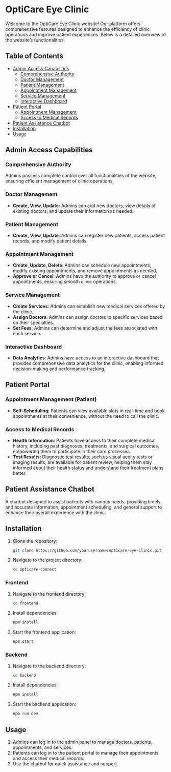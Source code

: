 # OptiCare Eye Clinic

Welcome to the OptiCare Eye Clinic website! Our platform offers comprehensive features designed to enhance the efficiency of clinic operations and improve patient experiences. Below is a detailed overview of the website’s functionalities.

## Table of Contents

- [Admin Access Capabilities](#admin-access-capabilities)
  - [Comprehensive Authority](#comprehensive-authority)
  - [Doctor Management](#doctor-management)
  - [Patient Management](#patient-management)
  - [Appointment Management](#appointment-management)
  - [Service Management](#service-management)
  - [Interactive Dashboard](#interactive-dashboard)
- [Patient Portal](#patient-portal)
  - [Appointment Management](#appointment-management-patient)
  - [Access to Medical Records](#access-to-medical-records)
- [Patient Assistance Chatbot](#patient-assistance-chatbot)
- [Installation](#installation)
- [Usage](#usage)

## Admin Access Capabilities

### Comprehensive Authority

Admins possess complete control over all functionalities of the website, ensuring efficient management of clinic operations.

### Doctor Management

- **Create, View, Update**: Admins can add new doctors, view details of existing doctors, and update their information as needed.

### Patient Management

- **Create, View, Update**: Admins can register new patients, access patient records, and modify patient details.

### Appointment Management

- **Create, Update, Delete**: Admins can schedule new appointments, modify existing appointments, and remove appointments as needed.
- **Approve or Cancel**: Admins have the authority to approve or cancel appointments, ensuring smooth clinic operations.

### Service Management

- **Create Services**: Admins can establish new medical services offered by the clinic.
- **Assign Doctors**: Admins can assign doctors to specific services based on their specialties.
- **Set Fees**: Admins can determine and adjust the fees associated with each service.

### Interactive Dashboard

- **Data Analytics**: Admins have access to an interactive dashboard that provides comprehensive data analytics for the clinic, enabling informed decision-making and performance tracking.

## Patient Portal

### Appointment Management (Patient)

- **Self-Scheduling**: Patients can view available slots in real-time and book appointments at their convenience, without the need to call the clinic.

### Access to Medical Records

- **Health Information**: Patients have access to their complete medical history, including past diagnoses, treatments, and surgical outcomes, empowering them to participate in their care processes.
- **Test Results**: Diagnostic test results, such as visual acuity tests or imaging results, are available for patient review, helping them stay informed about their health status and understand their treatment plans better.

## Patient Assistance Chatbot

A chatbot designed to assist patients with various needs, providing timely and accurate information, appointment scheduling, and general support to enhance their overall experience with the clinic.

## Installation

1. Clone the repository:
   ```bash
   git clone https://github.com/yourusername/opticare-eye-clinic.git
   ```
2. Navigate to the project directory:
   ```bash
   cd opticare-connect
   ```
### Frontend

1. Navigate to the frontend directory:
   ```bash
   cd frontend
   ```
2. Install dependencies:
   ```bash
   npm install
   ```
3. Start the frontend application:
   ```bash
   npm start
   ```

### Backend

1. Navigate to the backend directory:
   ```bash
   cd backend
   ```
2. Install dependencies:
   ```bash
   npm install
   ```
3. Start the backend application:
   ```bash
   npm run dev
   ```

## Usage

1. Admins can log in to the admin panel to manage doctors, patients, appointments, and services.
2. Patients can log in to the patient portal to manage their appointments and access their medical records.
3. Use the chatbot for quick assistance and support.
